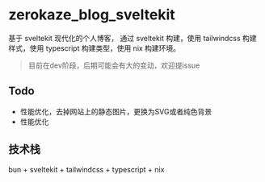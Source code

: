 
# zerokaze_blog_sveltekit

基于 sveltekit 现代化的个人博客， 通过 sveltekit 构建，使用 tailwindcss 构建样式，使用 typescript 构建类型，使用 nix 构建环境。


>目前在dev阶段，后期可能会有大的变动，欢迎提issue


## Todo

* 性能优化，去掉网站上的静态图片，更换为SVG或者纯色背景
* 性能优化

## 技术栈

bun + sveltekit + tailwindcss + typescript + nix






